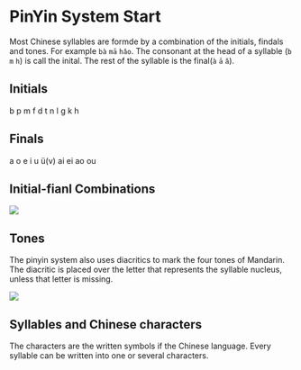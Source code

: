 # PinYin System Start

Most Chinese syllables are formde by a combination of the initials, findals and tones. For example `bà` `mā` `hǎo`. The consonant at the head of a syllable (`b` `m` `h`) is call the inital. The rest of the syllable is the final(`à` `ā` `ǎ`).


## Initials

b p m f d t n l g k h

## Finals 

a o e i u ü(v) ai ei ao ou

## Initial-fianl Combinations

![](http://ww1.sinaimg.cn/large/73797f53ly1fyh710rgezj20pc0dc796.jpg)

## Tones

The pinyin system also uses diacritics to mark the four tones of Mandarin. The diacritic is placed over the letter that represents the syllable nucleus, unless that letter is missing.

![](https://upload.wikimedia.org/wikipedia/commons/thumb/5/58/Pinyin_Tone_Chart.svg/640px-Pinyin_Tone_Chart.svg.png?1545586421154)

## Syllables and Chinese characters

The characters are the written symbols if the Chinese language. Every syllable can be written into one or several characters.

